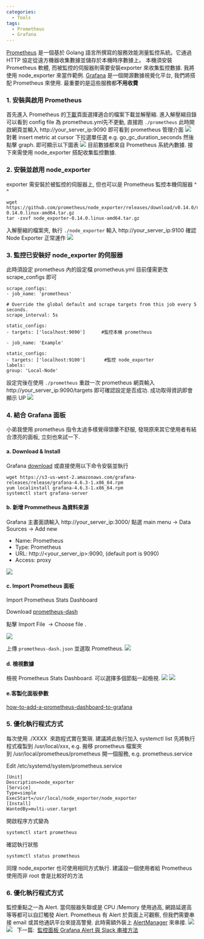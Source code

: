 ```yaml
---
categories:
  - Tools
tags:
  - Prometheus
  - Grafana
---
```


[Prometheus](https://prometheus.io/) 是一個基於 Golang 語言所撰寫的服務效能測量監控系統。它通過 HTTP 協定從遠方機器收集數據並儲存於本機時序數據上。 本機須安裝 Prometheus 軟體, 而被監控的伺服器則需要安裝exporter 來收集監控數據. 我將使用 node_exporter 來當作範例. [Grafana](http://grafana.org/) 是一個開源數據視覺化平台, 我們將搭配 Prometheus 來使用. 最重要的是這些服務都**不用收費**

### 1\. 安裝與啟用 Prometheus

首先進入 Prometheus 的[下載](https://prometheus.io/download/)頁面選擇適合的檔案下載並解壓縮. 進入解壓縮目錄可以看到 config file 為 prometheus.yml先不更動, 直接跑 `./prometheus` 此時開啟網頁並輸入 http://your_server_ip:9090 即可看到 prometheus 管理介面 ![](/assets/images/pro-10-1024x461.png) 對著 insert metric at cursor 下拉選單任選 e.g. go_gc_duration_seconds 然後點擊 graph. 即可顯示以下圖表 ![](/assets/images/pro-11-1024x426.png) 目前數據都來自 Prometheus 系統內數據. 接下來需使用 node_exporter 搭配收集監控數據.

### 2\. 安裝並啟用 node_exporter

exporter 需安裝於被監控的伺服器上, 但也可以是 Prometheus 監控本機伺服器 ^ ^

```
wget https://github.com/prometheus/node_exporter/releases/download/v0.14.0/node_exporter-0.14.0.linux-amd64.tar.gz
tar -zxvf node_exporter-0.14.0.linux-amd64.tar.gz
```

入解壓縮的檔案夾, 執行 `./node_exporter` 輸入 http://your_server_ip:9100 確認 Node Exporter 正常運作 ![](/assets/images/pro-12-1024x439.png)

### 3\. 監控已安裝好 node_exporter 的伺服器

此時須設定 prometheus 內的設定檔 prometheus.yml 目前僅需更改 scrape_configs 即可
```
scrape_configs:
- job_name: 'prometheus'

# Override the global default and scrape targets from this job every 5 seconds.
scrape_interval: 5s

static_configs:
- targets: ['localhost:9090']      #監控本機 prometheus

- job_name: 'Example'

static_configs:
- targets: ['localhost:9100']       #監控 node_exporter
labels:
group: 'Local-Node'
```
設定完後在使用 `./prometheus` 重啟一次 prometheus 網頁輸入 http://your_server_ip:9090/targets 即可確認設定是否成功. 成功取得資訊即會顯示 UP ![](/assets/images/pro-13-1024x412.png)

### 4\. 結合 Grafana 面板

小弟我使用 prometheus 指令太過多樣覺得頭暈不舒服, 發現原來其它使用者有結合漂亮的面板, 立刻也來試一下.

#### a. Download & Install

Grafana [download](https://grafana.com/grafana/download) 或直接使用以下命令安裝並執行
```
wget https://s3-us-west-2.amazonaws.com/grafana-releases/release/grafana-4.6.3-1.x86_64.rpm
yum localinstall grafana-4.6.3-1.x86_64.rpm
systemctl start grafana-server
```

#### b. 新增 Prommetheus 為資料來源

Grafana 主畫面請輸入 http://your_server_ip:3000/
點選 main menu -> Data Sources -> Add new


*   Name: Prometheus
*   Type: Prometheus
*   URL: http://<span class="highlight"><your_server_ip>:9090</span>, (default port is 9090)
*   Access: proxy

![](/assets/images/pro-2-1024x467.png)


#### c. Import Prometheus 面板

Import Prometheus Stats Dashboard

Download [prometheus-dash](http://grafana.org/assets/dashboards/prometheus-dash.json)

點擊 Import File  -> Choose file .

![](/assets/images/pro-3-1024x404.png)

上傳 `prometheus-dash.json` 並選取 Prometheus. 
![](/assets/images/pro-4-1024x581.png)

#### d. 檢視數據

檢視 Prometheus Stats Dashboard. 可以選擇多個節點一起檢視. 
![](/assets/images/after-nginx-hello-1024x525.png)
![](/assets/images/pro-5-1024x386.png)

#### e.客製化面板參數

[how-to-add-a-prometheus-dashboard-to-grafana](https://www.digitalocean.com/community/tutorials/how-to-add-a-prometheus-dashboard-to-grafana)

### 5\. 優化執行程式方式

每次使用 ./XXXX  來跑程式實在繁瑣. 建議將此執行加入 systemctl list 先將執行程式複製到 /usr/local/xxx, e.g. 搬移 prometheus 檔案夾到 /usr/local/prometheus/prometheus 開一個服務, e.g. prometheus.service

Edit /etc/systemd/system/prometheus.service
```
[Unit]
Description=node_exporter
[Service]
Type=simple
ExecStart=/usr/local/node_exporter/node_exporter
[Install]
WantedBy=multi-user.target
```
開啟程序方式變為
```
systemctl start prometheus
```
確認執行狀態
```
systemctl status prometheus
```
同理 node_exporter 也可使用相同方式執行. 建議設一個使用者給 Prometheus 使用而非 root 會是比較好的方法  

### 6\. 優化執行程式方式

監控重點之一為 Alert. 當伺服器失聯或是 CPU /Memory 使用過高, 網路延遲高 等等都可以自訂觸發 Alert. Prometheus 有 Alert 於頁面上可觀察, 但我們需要串接 email 或其他通訊平台來提高警覺. 此時需額外裝上 [AlertManager](https://prometheus.io/docs/alerting/alertmanager/) 來串接. ![](/assets/images/pro-22-1024x492.png) ![](/assets/images/pro-23-1024x457.png)   下一篇:  [監控面板 Grafana Alert 與 Slack 串接方法](https://site-optimize-note.tk/%E7%9B%A3%E6%8E%A7%E9%9D%A2%E6%9D%BF-grafana-alert-%E8%88%87-slack-%E4%B8%B2%E6%8E%A5%E6%96%B9%E6%B3%95/)
